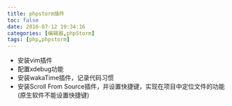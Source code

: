 ```yaml
---
title: phpstorm插件
toc: false
date: 2016-07-12 19:34:16
categories: [编辑器,phpStorm]
tags: [php,phpstorm]
---
```







<!--more-->

- 安装vim插件
- 配置xdebug功能
- 安装wakaTime插件，记录代码习惯
- 安装Scroll From Source插件，并设置快捷键，实现在项目中定位文件的功能(原生软件不能设置快捷键)